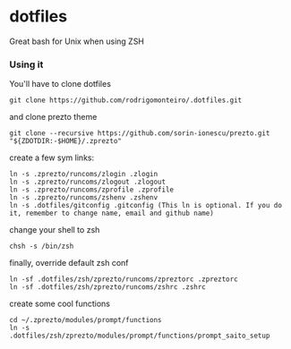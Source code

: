 dotfiles
========

Great bash for Unix when using ZSH

### Using it

You'll have to clone dotfiles

```
git clone https://github.com/rodrigomonteiro/.dotfiles.git
```

and clone prezto theme

```
git clone --recursive https://github.com/sorin-ionescu/prezto.git "${ZDOTDIR:-$HOME}/.zprezto"
```

create a few sym links: 

```
ln -s .zprezto/runcoms/zlogin .zlogin
ln -s .zprezto/runcoms/zlogout .zlogout
ln -s .zprezto/runcoms/zprofile .zprofile
ln -s .zprezto/runcoms/zshenv .zshenv
ln -s .dotfiles/gitconfig .gitconfig (This ln is optional. If you do it, remember to change name, email and github name)
```

change your shell to zsh

```
chsh -s /bin/zsh
```

finally, override default zsh conf

```
ln -sf .dotfiles/zsh/zprezto/runcoms/zpreztorc .zpreztorc
ln -sf .dotfiles/zsh/zprezto/runcoms/zshrc .zshrc
```

create some cool functions

```
cd ~/.zprezto/modules/prompt/functions
ln -s .dotfiles/zsh/zprezto/modules/prompt/functions/prompt_saito_setup

```